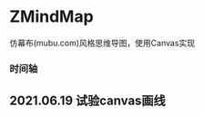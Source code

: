 # ZMindMap
仿幕布(mubu.com)风格思维导图，使用Canvas实现

### 时间轴  
2021.06.19 试验canvas画线
-----------------------

